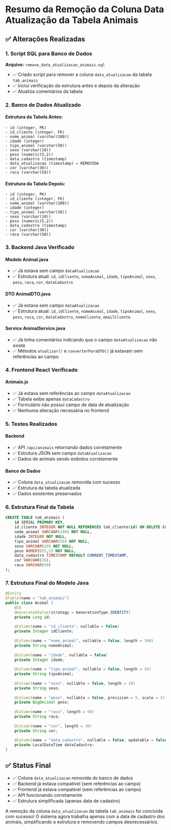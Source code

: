 # Resumo da Remoção da Coluna Data Atualização da Tabela Animais

## ✅ Alterações Realizadas

### 1. **Script SQL para Banco de Dados**

**Arquivo:** `remove_data_atualizacao_animais.sql`
- ✅ Criado script para remover a coluna `data_atualizacao` da tabela `tab_animais`
- ✅ Inclui verificação da estrutura antes e depois da alteração
- ✅ Atualiza comentários da tabela

### 2. **Banco de Dados Atualizado**

#### **Estrutura da Tabela Antes:**
```
- id (integer, PK)
- id_cliente (integer, FK)
- nome_animal (varchar(100))
- idade (integer)
- tipo_animal (varchar(50))
- sexo (varchar(10))
- peso (numeric(5,2))
- data_cadastro (timestamp)
- data_atualizacao (timestamp) ← REMOVIDA
- cor (varchar(30))
- raca (varchar(50))
```

#### **Estrutura da Tabela Depois:**
```
- id (integer, PK)
- id_cliente (integer, FK)
- nome_animal (varchar(100))
- idade (integer)
- tipo_animal (varchar(50))
- sexo (varchar(10))
- peso (numeric(5,2))
- data_cadastro (timestamp)
- cor (varchar(30))
- raca (varchar(50))
```

### 3. **Backend Java Verificado**

#### **Modelo Animal.java**
- ✅ Já estava sem campo `dataAtualizacao`
- ✅ Estrutura atual: `id`, `idCliente`, `nomeAnimal`, `idade`, `tipoAnimal`, `sexo`, `peso`, `raca`, `cor`, `dataCadastro`

#### **DTO AnimalDTO.java**
- ✅ Já estava sem campo `dataAtualizacao`
- ✅ Estrutura atual: `id`, `idCliente`, `nomeAnimal`, `idade`, `tipoAnimal`, `sexo`, `peso`, `raca`, `cor`, `dataCadastro`, `nomeCliente`, `emailCliente`

#### **Service AnimalService.java**
- ✅ Já tinha comentários indicando que o campo `dataAtualizacao` não existe
- ✅ Métodos `atualizar()` e `converterParaDTO()` já estavam sem referências ao campo

### 4. **Frontend React Verificado**

#### **Animais.js**
- ✅ Já estava sem referências ao campo `dataAtualizacao`
- ✅ Tabela exibe apenas `dataCadastro`
- ✅ Formulário não possui campo de data de atualização
- ✅ Nenhuma alteração necessária no frontend

### 5. **Testes Realizados**

#### **Backend**
- ✅ API `/api/animais` retornando dados corretamente
- ✅ Estrutura JSON sem campo `dataAtualizacao`
- ✅ Dados de animais sendo exibidos corretamente

#### **Banco de Dados**
- ✅ Coluna `data_atualizacao` removida com sucesso
- ✅ Estrutura da tabela atualizada
- ✅ Dados existentes preservados

### 6. **Estrutura Final da Tabela**

```sql
CREATE TABLE tab_animais (
    id SERIAL PRIMARY KEY,
    id_cliente INTEGER NOT NULL REFERENCES tab_cliente(id) ON DELETE CASCADE,
    nome_animal VARCHAR(100) NOT NULL,
    idade INTEGER NOT NULL,
    tipo_animal VARCHAR(50) NOT NULL,
    sexo VARCHAR(10) NOT NULL,
    peso NUMERIC(5,2) NOT NULL,
    data_cadastro TIMESTAMP DEFAULT CURRENT_TIMESTAMP,
    cor VARCHAR(30),
    raca VARCHAR(50)
);
```

### 7. **Estrutura Final do Modelo Java**

```java
@Entity
@Table(name = "tab_animais")
public class Animal {
    @Id
    @GeneratedValue(strategy = GenerationType.IDENTITY)
    private Long id;
    
    @Column(name = "id_cliente", nullable = false)
    private Integer idCliente;
    
    @Column(name = "nome_animal", nullable = false, length = 100)
    private String nomeAnimal;
    
    @Column(name = "idade", nullable = false)
    private Integer idade;
    
    @Column(name = "tipo_animal", nullable = false, length = 50)
    private String tipoAnimal;
    
    @Column(name = "sexo", nullable = false, length = 10)
    private String sexo;
    
    @Column(name = "peso", nullable = false, precision = 5, scale = 2)
    private BigDecimal peso;
    
    @Column(name = "raca", length = 50)
    private String raca;
    
    @Column(name = "cor", length = 30)
    private String cor;
    
    @Column(name = "data_cadastro", nullable = false, updatable = false)
    private LocalDateTime dataCadastro;
}
```

## ✅ Status Final

- ✅ Coluna `data_atualizacao` removida do banco de dados
- ✅ Backend já estava compatível (sem referências ao campo)
- ✅ Frontend já estava compatível (sem referências ao campo)
- ✅ API funcionando corretamente
- ✅ Estrutura simplificada (apenas data de cadastro)

A remoção da coluna `data_atualizacao` da tabela `tab_animais` foi concluída com sucesso! O sistema agora trabalha apenas com a data de cadastro dos animais, simplificando a estrutura e removendo campos desnecessários.











